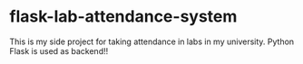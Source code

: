# flask-lab-attendance-system
This is my side project for taking attendance in labs in my university. Python Flask is used as backend!!
